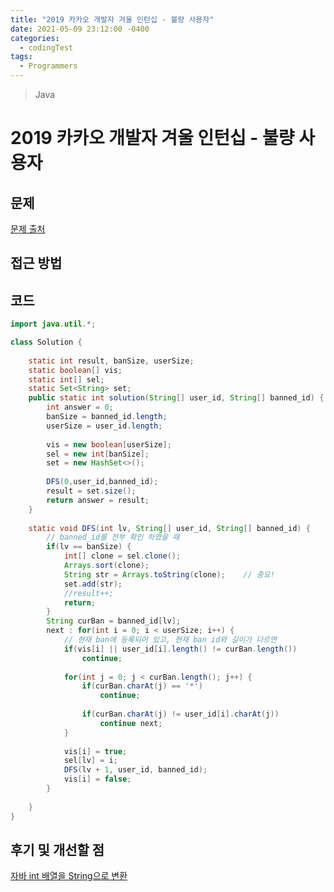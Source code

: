 ```yaml
---
title: "2019 카카오 개발자 겨울 인턴십 - 불량 사용자"
date: 2021-05-09 23:12:00 -0400
categories: 
  - codingTest
tags:
  - Programmers
---
```


> Java

2019 카카오 개발자 겨울 인턴십 - 불량 사용자
=============
 
## 문제


[문제 출처](https://programmers.co.kr/learn/courses/30/lessons/64064)

## 접근 방법 


## 코드  
```java
import java.util.*;

class Solution {
    
	static int result, banSize, userSize;
	static boolean[] vis;
	static int[] sel;
	static Set<String> set;
	public static int solution(String[] user_id, String[] banned_id) {
        int answer = 0;
        banSize = banned_id.length;
        userSize = user_id.length;
        
        vis = new boolean[userSize];
        sel = new int[banSize];
        set = new HashSet<>();
        
        DFS(0,user_id,banned_id);
        result = set.size();
        return answer = result;
    }
    
    static void DFS(int lv, String[] user_id, String[] banned_id) {
    	// banned_id를 전부 확인 하였을 때
    	if(lv == banSize) {
    		int[] clone = sel.clone();
    		Arrays.sort(clone);
    		String str = Arrays.toString(clone);	// 중요!
    		set.add(str);
    		//result++;
    		return;
    	}
    	String curBan = banned_id[lv];
    	next : for(int i = 0; i < userSize; i++) {
    		// 현재 ban에 등록되어 있고, 현재 ban id와 길이가 다르면
    		if(vis[i] || user_id[i].length() != curBan.length())
    			continue;
    		
    		for(int j = 0; j < curBan.length(); j++) {
    			if(curBan.charAt(j) == '*')
    				continue;
    			
    			if(curBan.charAt(j) != user_id[i].charAt(j))
    				continue next;
    		}
    		
    		vis[i] = true;
    		sel[lv] = i;
    		DFS(lv + 1, user_id, banned_id);
    		vis[i] = false;
    	}
    	
    }
}
```

## 후기 및 개선할 점
[자바 int 배열을 String으로 변환](https://zetawiki.com/wiki/%EC%9E%90%EB%B0%94_int_%EB%B0%B0%EC%97%B4%EC%9D%84_String%EC%9C%BC%EB%A1%9C_%EB%B3%80%ED%99%98)